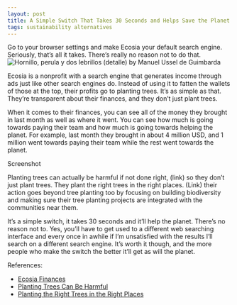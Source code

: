 ```yaml
---
layout: post
title: A Simple Switch That Takes 30 Seconds and Helps Save the Planet
tags: sustainability alternatives
---
```


Go to your browser settings and make Ecosia your default search engine. Seriously, that’s all it takes. There’s really no reason not to do that.
![Hornillo, perula y dos lebrillos (detalle) by Manuel Ussel de Guimbarda](https://upload.wikimedia.org/wikipedia/commons/a/a9/Hornillo%2C_perula_y_dos_lebrillos_%28detalle%29.jpg?20141124162203)

Ecosia is a nonprofit with a search engine that generates income through ads just like other search engines do. Instead of using it to fatten the wallets of those at the top, their profits go to planting trees. It’s as simple as that. They’re transparent about their finances, and they don’t just plant trees.

When it comes to their finances, you can see all of the money they brought in last month as well as where it went. You can see how much is going towards paying their team and how much is going towards helping the planet. For example, last month they brought in about 4 million USD, and 1 million went towards paying their team while the rest went towards the planet. 

Screenshot

Planting trees can actually be harmful if not done right, (link) so they don’t just plant trees. They plant the right trees in the right places. (Link) their action goes beyond tree planting too by focusing on building biodiversity and making sure their tree planting projects are integrated with the communities near them. 

It’s a simple switch, it takes 30 seconds and it’ll help the planet. There’s no reason not to. Yes, you’ll have to get used to a different web searching interface and every once in awhile if I’m unsatisfied with the results I’ll search on a different search engine. It’s worth it though, and the more people who make the switch the better it’ll get as will the planet. 


References:
- [Ecosia Finances](https://www.americastestkitchen.com/articles/5117-how-often-should-i-replace-my-nonstick-pan)
- [Planting Trees Can Be Harmful](https://www.americastestkitchen.com/articles/7586-are-nonstick-pans-skillets-safe-toxic)
- [Planting the Right Trees in the Right Places](https://homecadet.com/how-long-can-a-cast-iron-skillet-last/)
